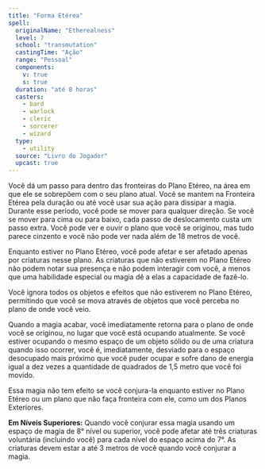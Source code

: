 ```yaml
---
title: "Forma Etérea"
spell:
  originalName: "Etherealness"
  level: 7
  school: "transmutation"
  castingTime: "Ação"
  range: "Pessoal"
  components:
    v: true
    s: true
  duration: "até 8 horas"
  casters:
    - bard
    - warlock
    - cleric
    - sorcerer
    - wizard
  type:
    - utility
  source: "Livro do Jogador"
  upcast: true
---
```


Você dá um passo para dentro das fronteiras do Plano Etéreo, na área em que ele se sobrepõem com o seu plano atual. Você se mantem na Fronteira Etérea pela duração ou até você usar sua ação para dissipar a magia. Durante esse período, você pode se mover para qualquer direção. Se você se mover para cima ou para baixo, cada passo de deslocamento custa um passo extra. Você pode ver e ouvir o plano que você se originou, mas tudo parece cinzento e você não pode ver nada além de 18 metros de você.

Enquanto estiver no Plano Etéreo, você pode afetar e ser afetado apenas por criaturas nesse plano. As criaturas que não estiverem no Plano Etéreo não podem notar sua presença e não podem interagir com você, a menos que uma habilidade especial ou magia dê a elas a capacidade de fazê-lo.

Você ignora todos os objetos e efeitos que não estiverem no Plano Etéreo, permitindo que você se mova através de objetos que você perceba no plano de onde você veio.

Quando a magia acabar, você imediatamente retorna para o plano de onde você se originou, no lugar que você está ocupando atualmente. Se você estiver ocupando o mesmo espaço de um objeto sólido ou de uma criatura quando isso ocorrer, você é, imediatamente, desviado para o espaço desocupado mais próximo que você puder ocupar e sofre dano de energia igual a dez vezes a quantidade de quadrados de 1,5 metro que você foi movido.

Essa magia não tem efeito se você conjura-la enquanto estiver no Plano Etéreo ou um plano que não faça fronteira com ele, como um dos Planos Exteriores.

**Em Níveis Superiores:** Quando você conjurar essa magia usando um espaço de magia de 8° nível ou superior, você pode afetar até três criaturas voluntária (incluindo você) para cada nível do espaço acima do 7°. As criaturas devem estar a até 3 metros de você quando você conjurar a magia.
